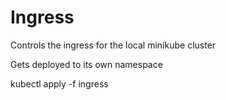 # Ingress
Controls the ingress for the local minikube cluster

Gets deployed to its own namespace



kubectl apply -f ingress